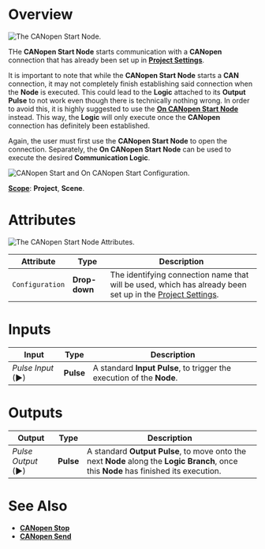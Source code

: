 # Overview

![The CANopen Start Node.]()

THe **CANopen Start Node** starts communication with a **CANopen** connection that has already been set up in [**Project Settings**](../../../modules/project-settings/CANopen.md).

It is important to note that while the **CANopen Start Node** starts a **CAN** connection, it may not completely finish establishing said connection when the **Node** is executed. This could lead to the **Logic** attached to its **Output Pulse** to not work even though there is technically nothing wrong. In order to avoid this, it is highly suggested to use the [**On CANopen Start Node**](events/oncanopenstart.md) instead. This way, the **Logic** will only execute once the **CANopen** connection has definitely been established.

Again, the user must first use the **CANopen Start Node** to open the connection. Separately, the **On CANopen Start Node** can be used to execute the desired **Communication Logic**.

![CANopen Start and On CANopen Start Configuration.]()

[**Scope**](../overview.md#scopes): **Project**, **Scene**.

# Attributes

![The CANopen Start Node Attributes.]()

|Attribute|Type|Description|
|---|---|---|
|`Configuration`|**Drop-down**|The identifying connection name that will be used, which has already been set up in the [Project Settings](../../../modules/project-settings/CANopen.md).|

# Inputs

|Input|Type|Description|
|---|---|---|
|*Pulse Input* (►)|**Pulse**|A standard **Input Pulse**, to trigger the execution of the **Node**.|

# Outputs

|Output|Type|Description|
|---|---|---|
|*Pulse Output* (►)|**Pulse**|A standard **Output Pulse**, to move onto the next **Node** along the **Logic Branch**, once this **Node** has finished its execution.|

# See Also

* [**CANopen Stop**](canopenstop.md)
* [**CANopen Send**](canopensend.md)


